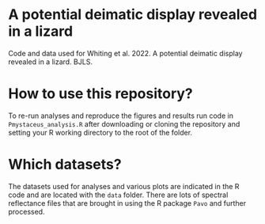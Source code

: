 # A potential deimatic display revealed in a lizard

Code and data used for Whiting et al. 2022. A potential deimatic display revealed in a lizard. BJLS.

# How to use this repository?

To re-run analyses and reproduce the figures and results run code in `Pmystaceus_analysis.R` after downloading or cloning the repository and setting your R working directory to the root of the folder. 

# Which datasets?

The datasets used for analyses and various plots are indicated in the R code and are located with the `data` folder. There are lots of spectral reflectance files that are brought in using the R package `Pavo` and further processed.